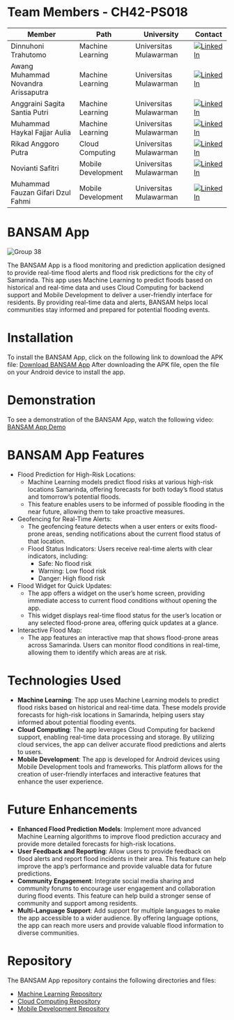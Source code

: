 # **Team Members - CH42-PS018**

| **Member**                          | **Path**           | **University**         | **Contact**                                                                                                                                                   |
|-------------------------------------|--------------------|------------------------|---------------------------------------------------------------------------------------------------------------------------------------------------------------|
| Dinnuhoni Trahutomo                 | Machine Learning   | Universitas Mulawarman | [![LinkedIn](https://img.shields.io/badge/LinkedIn-%230077B5.svg?logo=linkedin&logoColor=white)](https://www.linkedin.com/in/dinnuhoni23/)                    |
| Awang Muhammad Novandra Arissaputra | Machine Learning   | Universitas Mulawarman | [![LinkedIn](https://img.shields.io/badge/LinkedIn-%230077B5.svg?logo=linkedin&logoColor=white)](http://linkedin.com/in/novandra)                             |
| Anggraini Sagita Santia Putri       | Machine Learning   | Universitas Mulawarman | [![LinkedIn](https://img.shields.io/badge/LinkedIn-%230077B5.svg?logo=linkedin&logoColor=white)](https://www.linkedin.com/in/sagita-santia/)                  |
| Muhammad Haykal Fajjar Aulia        | Machine Learning   | Universitas Mulawarman | [![LinkedIn](https://img.shields.io/badge/LinkedIn-%230077B5.svg?logo=linkedin&logoColor=white)](https://www.linkedin.com/in/haykalfajjar3/)                  |
| Rikad Anggoro Putra                 | Cloud Computing    | Universitas Mulawarman | [![LinkedIn](https://img.shields.io/badge/LinkedIn-%230077B5.svg?logo=linkedin&logoColor=white)](https://www.linkedin.com/in/rikad-anggoro-anggoro-25764b305) |
| Novianti Safitri                    | Mobile Development | Universitas Mulawarman | [![LinkedIn](https://img.shields.io/badge/LinkedIn-%230077B5.svg?logo=linkedin&logoColor=white)](https://www.linkedin.com/in/noviantisafitri2104/)            |
| Muhammad Fauzan Gifari Dzul Fahmi   | Mobile Development | Universitas Mulawarman | [![LinkedIn](https://img.shields.io/badge/LinkedIn-%230077B5.svg?logo=linkedin&logoColor=white)](https://www.linkedin.com/in/muhammad-fauzan-gifari/)         | 

# **BANSAM App**
![Group 38](https://github.com/user-attachments/assets/1ea0ee35-61dd-4375-ab37-9467953660f0)

The BANSAM App is a flood monitoring and prediction application designed to 
provide real-time flood alerts and flood risk predictions for the city of Samarinda. 
This app uses Machine Learning to predict floods based on historical and real-time 
data and uses Cloud Computing for backend support and Mobile Development to deliver a 
user-friendly interface for residents. By providing real-time data and alerts, BANSAM helps local communities stay informed and prepared for potential flooding events.

# **Installation**
To install the BANSAM App, click on the following link to download the APK file:
[Download BANSAM App](https://drive.google.com/file/d/1KdAr69hBYPMAk5ZJ55T09nrei2DFiUBH/view?usp=sharing)
After downloading the APK file, open the file on your Android device to install the app.

# **Demonstration**
To see a demonstration of the BANSAM App, watch the following video:
[BANSAM App Demo](https://drive.google.com/file/d/10YhrsMoF2VSutGkXYkBoUy-HG2cLd21I/view?usp=sharing)

# **BANSAM App Features**
* Flood Prediction for High-Risk Locations:
  - Machine Learning models predict flood risks at various high-risk locations Samarinda, offering forecasts for both today’s flood status and tomorrow’s potential floods.
  - This feature enables users to be informed of possible flooding in the near future, allowing them to take proactive measures.
* Geofencing for Real-Time Alerts:
    - The geofencing feature detects when a user enters or exits flood-prone areas, sending notifications about the current flood status of that location.
    - Flood Status Indicators: Users receive real-time alerts with clear indicators, including: 
        - Safe: No flood risk
        - Warning: Low flood risk
        - Danger: High flood risk
* Flood Widget for Quick Updates:
    - The app offers a widget on the user’s home screen, providing immediate access to current flood conditions without opening the app.
    - This widget displays real-time flood status for the user’s location or any selected flood-prone area, offering quick updates at a glance.
* Interactive Flood Map:
  - The app features an interactive map that shows flood-prone areas across Samarinda. Users can monitor flood conditions in real-time, allowing them to identify which areas are at risk.

# **Technologies Used**
* **Machine Learning**: The app uses Machine Learning models to predict flood risks based on historical and real-time data. These models provide forecasts for high-risk locations in Samarinda, helping users stay informed about potential flooding events.
* **Cloud Computing**: The app leverages Cloud Computing for backend support, enabling real-time data processing and storage. By utilizing cloud services, the app can deliver accurate flood predictions and alerts to users.
* **Mobile Development**: The app is developed for Android devices using Mobile Development tools and frameworks. This platform allows for the creation of user-friendly interfaces and interactive features that enhance the user experience.

# **Future Enhancements**
* **Enhanced Flood Prediction Models**: Implement more advanced Machine Learning algorithms to improve flood prediction accuracy and provide more detailed forecasts for high-risk locations.
* **User Feedback and Reporting**: Allow users to provide feedback on flood alerts and report flood incidents in their area. This feature can help improve the app’s performance and provide valuable data for future predictions.
* **Community Engagement**: Integrate social media sharing and community forums to encourage user engagement and collaboration during flood events. This feature can help build a stronger sense of community and support among residents.
* **Multi-Language Support**: Add support for multiple languages to make the app accessible to a wider audience. By offering language options, the app can reach more users and provide valuable flood information to diverse communities.

# **Repository**
The BANSAM App repository contains the following directories and files:
* [Machine Learning Repository](https://github.com/BANSAM-capstone/machine-learning)
* [Cloud Computing Repository](https://github.com/BANSAM-capstone/cloud-computing)
* [Mobile Development Repository](https://github.com/BANSAM-capstone/mobile-development)
    
